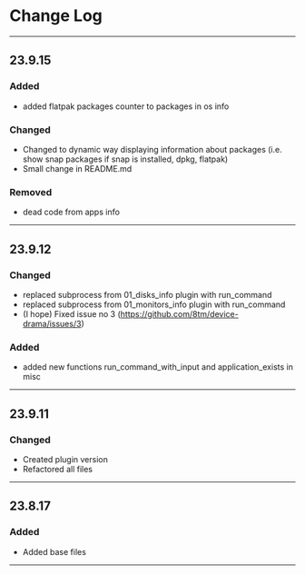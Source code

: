 # Change Log

- --

## 23.9.15

### Added

* added flatpak packages counter to packages in os info

### Changed

* Changed to dynamic way displaying information about packages (i.e. show snap packages if snap is installed, dpkg, flatpak)
* Small change in README.md

### Removed

* dead code from apps info

- --

## 23.9.12

### Changed

* replaced subprocess from 01_disks_info plugin with run_command
* replaced subprocess from 01_monitors_info plugin with run_command
* (I hope) Fixed issue no 3 (https://github.com/8tm/device-drama/issues/3)

### Added

* added new functions run_command_with_input and application_exists in misc

- --

## 23.9.11

### Changed

* Created plugin version
* Refactored all files

- --

## 23.8.17

### Added

* Added base files

- --
